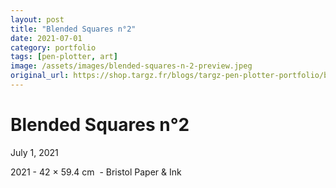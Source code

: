 ```yaml
---
layout: post
title: "Blended Squares n°2"
date: 2021-07-01
category: portfolio
tags: [pen-plotter, art]
image: /assets/images/blended-squares-n-2-preview.jpeg
original_url: https://shop.targz.fr/blogs/targz-pen-plotter-portfolio/blended-squares-n-2
---
```



# Blended Squares n°2
July 1, 2021

2021 - 42 × 59.4 cm  - Bristol Paper & Ink
